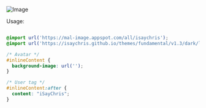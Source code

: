 ![Image](http://i.imgur.com/fqSzBA5.png)

Usage:
```CSS

@import url('https://mal-image.appspot.com/all/isaychris');
@import url('https://isaychris.github.io/themes/fundamental/v1.3/dark/layout.css');

/* Avatar */
#inlineContent {
  background-image: url('');
}

/* User tag */
#inlineContent:after {
  content: "iSayChris";
}
````
  
